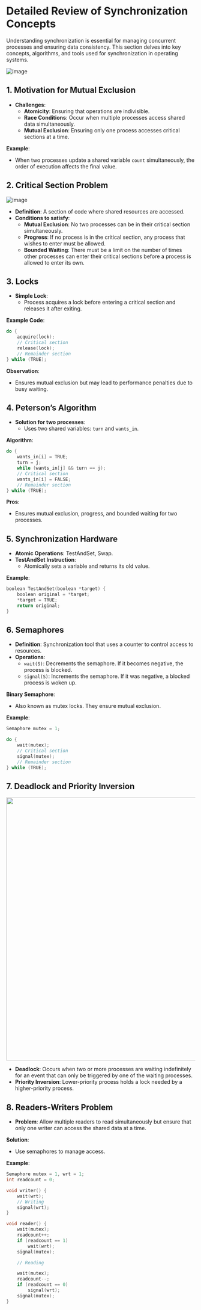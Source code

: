 # Detailed Review of Synchronization Concepts

Understanding synchronization is essential for managing concurrent processes and ensuring data consistency. This section delves into key concepts, algorithms, and tools used for synchronization in operating systems.

![image](https://github.com/Frnasbukhari/compsci-notes/assets/64270666/f86b7eb4-b349-4eae-a8a7-d8a5fe2bbf96)

## 1. Motivation for Mutual Exclusion

- **Challenges**:
  - **Atomicity**: Ensuring that operations are indivisible.
  - **Race Conditions**: Occur when multiple processes access shared data simultaneously.
  - **Mutual Exclusion**: Ensuring only one process accesses critical sections at a time.

**Example**:
- When two processes update a shared variable `count` simultaneously, the order of execution affects the final value.

## 2. Critical Section Problem

![image](https://github.com/Frnasbukhari/compsci-notes/assets/64270666/0e7d2bd2-134f-4713-8b6d-f36708da886f)

- **Definition**: A section of code where shared resources are accessed.
- **Conditions to satisfy**:
  - **Mutual Exclusion**: No two processes can be in their critical section simultaneously.
  - **Progress**: If no process is in the critical section, any process that wishes to enter must be allowed.
  - **Bounded Waiting**: There must be a limit on the number of times other processes can enter their critical sections before a process is allowed to enter its own.

## 3. Locks

- **Simple Lock**:
  - Process acquires a lock before entering a critical section and releases it after exiting.

**Example Code**:
```c
do {
    acquire(lock);
    // Critical section
    release(lock);
    // Remainder section
} while (TRUE);
```

**Observation**:
- Ensures mutual exclusion but may lead to performance penalties due to busy waiting.

## 4. Peterson’s Algorithm

- **Solution for two processes**:
  - Uses two shared variables: `turn` and `wants_in`.

**Algorithm**:
```c
do {
    wants_in[i] = TRUE;
    turn = j;
    while (wants_in[j] && turn == j);
    // Critical section
    wants_in[i] = FALSE;
    // Remainder section
} while (TRUE);
```

**Pros**:
- Ensures mutual exclusion, progress, and bounded waiting for two processes.

## 5. Synchronization Hardware

- **Atomic Operations**: TestAndSet, Swap.
- **TestAndSet Instruction**:
  - Atomically sets a variable and returns its old value.

**Example**:
```c
boolean TestAndSet(boolean *target) {
    boolean original = *target;
    *target = TRUE;
    return original;
}
```

## 6. Semaphores

- **Definition**: Synchronization tool that uses a counter to control access to resources.
- **Operations**:
  - `wait(S)`: Decrements the semaphore. If it becomes negative, the process is blocked.
  - `signal(S)`: Increments the semaphore. If it was negative, a blocked process is woken up.

**Binary Semaphore**:
- Also known as mutex locks. They ensure mutual exclusion.

**Example**:
```c
Semaphore mutex = 1;

do {
    wait(mutex);
    // Critical section
    signal(mutex);
    // Remainder section
} while (TRUE);
```

## 7. Deadlock and Priority Inversion

 <img src="https://github.com/Frnasbukhari/compsci-notes/assets/64270666/e41a4e1e-ea41-4c92-ac05-0314c956ac6f" width="700">

- **Deadlock**: Occurs when two or more processes are waiting indefinitely for an event that can only be triggered by one of the waiting processes.
- **Priority Inversion**: Lower-priority process holds a lock needed by a higher-priority process.

## 8. Readers-Writers Problem

- **Problem**: Allow multiple readers to read simultaneously but ensure that only one writer can access the shared data at a time.

**Solution**:
- Use semaphores to manage access.

**Example**:
```c
Semaphore mutex = 1, wrt = 1;
int readcount = 0;

void writer() {
    wait(wrt);
    // Writing
    signal(wrt);
}

void reader() {
    wait(mutex);
    readcount++;
    if (readcount == 1)
        wait(wrt);
    signal(mutex);

    // Reading

    wait(mutex);
    readcount--;
    if (readcount == 0)
        signal(wrt);
    signal(mutex);
}
```
